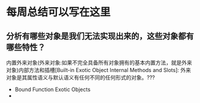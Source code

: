 # 每周总结可以写在这里

## 分析有哪些对象是我们无法实现出来的，这些对象都有哪些特性？

内置外来对象(外来对象:如果不完全具备所有对象拥有的基本内置方法，就是外来对象)内部方法和插槽[Built-in Exotic Object Internal Methods and Slots]: 外来对象是其属性语义与默认语义有任何不同的任何形式的对象。???

- Bound Function Exotic Objects
-
